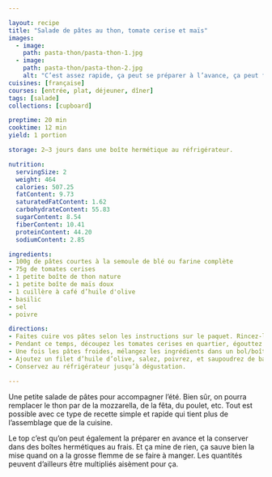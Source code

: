 ```yaml
---

layout: recipe
title: "Salade de pâtes au thon, tomate cerise et maïs"
images:
  - image:
    path: pasta-thon/pasta-thon-1.jpg
  - image:
    path: pasta-thon/pasta-thon-2.jpg
    alt: "C’est assez rapide, ça peut se préparer à l’avance, ça peut faire office d’accompagnement, d’entrée ou de plat principal. Que demande le peuple ?" 
cuisines: [française]
courses: [entrée, plat, déjeuner, dîner]
tags: [salade]
collections: [cupboard]

preptime: 20 min
cooktime: 12 min
yield: 1 portion

storage: 2–3 jours dans une boîte hermétique au réfrigérateur.

nutrition:
  servingSize: 2
  weight: 464
  calories: 507.25
  fatContent: 9.73
  saturatedFatContent: 1.62
  carbohydrateContent: 55.83
  sugarContent: 8.54
  fiberContent: 10.41
  proteinContent: 44.20
  sodiumContent: 2.85

ingredients:
- 100g de pâtes courtes à la semoule de blé ou farine complète
- 75g de tomates cerises
- 1 petite boîte de thon nature
- 1 petite boîte de maïs doux
- 1 cuillère à café d’huile d'olive
- basilic
- sel
- poivre 

directions:
- Faites cuire vos pâtes selon les instructions sur le paquet. Rincez-les ensuite à l’eau froide pour accélérer leur refroidissement.
- Pendant ce temps, découpez les tomates cerises en quartier, égouttez le maïs et le thon.
- Une fois les pâtes froides, mélangez les ingrédients dans un bol/boîte hermétique.
- Ajoutez un filet d’huile d’olive, salez, poivrez, et saupoudrez de basilic. Mélangez une dernière fois.
- Conservez au réfrigérateur jusqu’à dégustation.

---
```


Une petite salade de pâtes pour accompagner l’été. Bien sûr, on pourra remplacer le thon par de la mozzarella, de la fêta, du poulet, etc. Tout est possible avec ce type de recette simple et rapide qui tient plus de l’assemblage que de la cuisine.

Le top c’est qu’on peut également la préparer en avance et la conserver dans des boîtes hermétiques au frais. Et ça mine de rien, ça sauve bien la mise quand on a la grosse flemme de se faire à manger. Les quantités peuvent d’ailleurs être multipliés aisèment pour ça.